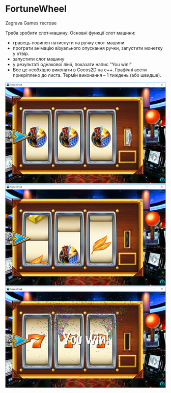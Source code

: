 ﻿# FortuneWheel
 Zagrava Games тестове
 
Треба зробити слот-машину. Основні функції слот машини:
 * гравець повинен натиснути на ручку слот-машини.
 * програти анімацію візуального опускання ручки, запустити монетку у отвір.
 * запустити слот машину
 * у результаті однакової лінії, показати напис "You win!"
 * Все це необхідно виконати в Cocos2D на c++.
Графічні асети прикріплено до листа. Термін виконання – 1 тиждень (або швидше).

![](readme/1.png)
![](readme/2.png)
![](readme/3.png)
